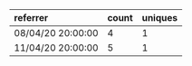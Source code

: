 | referrer          | count | uniques |
| :---------------- | :---- | :------ |
| 08/04/20 20:00:00 | 4     | 1       |
| 11/04/20 20:00:00 | 5     | 1       |